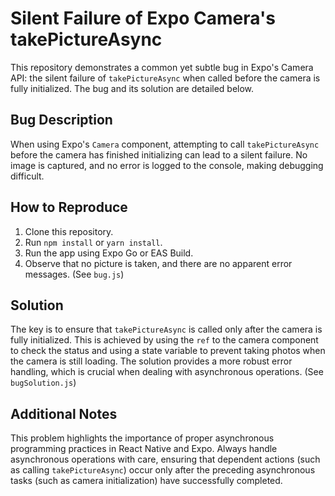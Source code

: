 # Silent Failure of Expo Camera's takePictureAsync

This repository demonstrates a common yet subtle bug in Expo's Camera API: the silent failure of `takePictureAsync` when called before the camera is fully initialized. The bug and its solution are detailed below.

## Bug Description

When using Expo's `Camera` component, attempting to call `takePictureAsync` before the camera has finished initializing can lead to a silent failure.  No image is captured, and no error is logged to the console, making debugging difficult.

## How to Reproduce

1. Clone this repository.
2. Run `npm install` or `yarn install`.
3. Run the app using Expo Go or EAS Build.
4. Observe that no picture is taken, and there are no apparent error messages. (See `bug.js`)

## Solution

The key is to ensure that `takePictureAsync` is called only after the camera is fully initialized. This is achieved by using the `ref` to the camera component to check the status and using a state variable to prevent taking photos when the camera is still loading. The solution provides a more robust error handling, which is crucial when dealing with asynchronous operations. (See `bugSolution.js`)

## Additional Notes

This problem highlights the importance of proper asynchronous programming practices in React Native and Expo.  Always handle asynchronous operations with care, ensuring that dependent actions (such as calling `takePictureAsync`) occur only after the preceding asynchronous tasks (such as camera initialization) have successfully completed. 